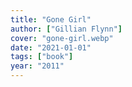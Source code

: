 ```yaml
---
title: "Gone Girl"
author: ["Gillian Flynn"]
cover: "gone-girl.webp"
date: "2021-01-01"
tags: ["book"]
year: "2011"
---
```

